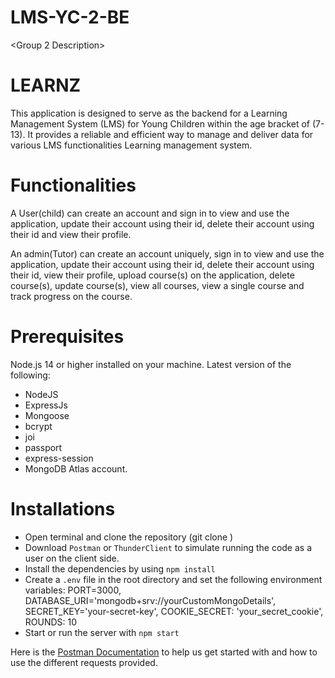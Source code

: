 # LMS-YC-2-BE
&lt;Group 2 Description>
# LEARNZ
This application is designed to serve as the backend for a Learning Management System (LMS) for Young Children within the age bracket of (7-13). It provides a reliable and efficient way to manage and deliver data for various LMS functionalities Learning management system. 

# Functionalities
A User(child) can create an account and sign in to view and use the application, update their account using their id, delete their account using their id and view their profile.

An admin(Tutor) can create an account uniquely, sign in to view and use the application, update their account using their id, delete their account using their id, view their profile, upload course(s) on the application, delete course(s), update course(s), view all courses, view a single course and track progress on the course.

# Prerequisites
Node.js 14 or higher installed on your machine.
Latest version of the following:
+ NodeJS 
+ ExpressJs
+ Mongoose
+ bcrypt
+ joi
+ passport
+ express-session
+ MongoDB Atlas account.

# Installations
+ Open terminal and clone the repository (git clone <name of repo>)
+ Download `Postman` or `ThunderClient` to simulate running the code as a user on the client side.
+ Install the dependencies by using `npm install`
+ Create a `.env` file in the root directory and set the following environment variables: PORT=3000, DATABASE_URI='mongodb+srv://yourCustomMongoDetails', SECRET_KEY='your-secret-key', COOKIE_SECRET: 'your_secret_cookie', ROUNDS: 10
+ Start or run the server with `npm start`

Here is the [Postman Documentation](https://documenter.getpostman.com/view/25807810/2s93mATfAx) to help us get started with and how to use the different requests provided.